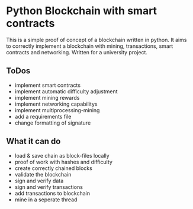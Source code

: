 # Python Blockchain with smart contracts
This is a simple proof of concept of a blockchain written in python.
It aims to correctly implement a blockchain with mining, transactions, smart contracts and networking.
Written for a university project.

## ToDos
- implement smart contracts
- implement automatic difficulty adjustment
- implement mining rewards
- implement networking capabilitys
- implement multiprocessing-mining
- add a requirements file
- change formatting of signature

## What it can do
- load & save chain as block-files locally
- proof of work with hashes and difficulty
- create correctly chained blocks
- validate the blockchain
- sign and verify data
- sign and verify transactions
- add transactions to blockchain
- mine in a seperate thread
